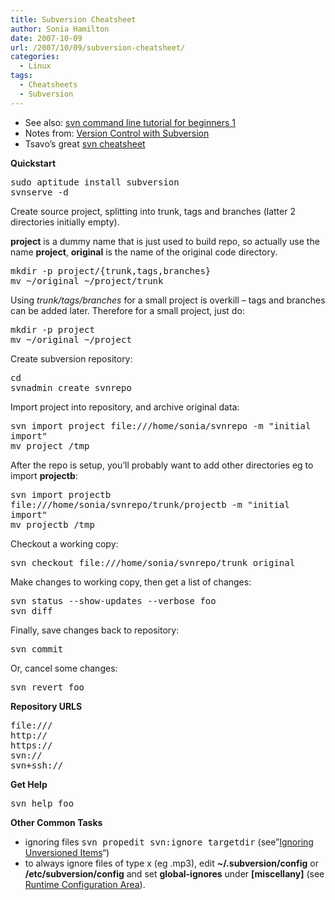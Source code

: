 ```yaml
---
title: Subversion Cheatsheet
author: Sonia Hamilton
date: 2007-10-09
url: /2007/10/09/subversion-cheatsheet/
categories:
  - Linux
tags:
  - Cheatsheets
  - Subversion
---
```

  * See also: [svn command line tutorial for beginners 1 ][1]
  * Notes from: [Version Control with Subversion][2]
  * Tsavo&#8217;s great [svn cheatsheet][3]

**Quickstart**

<tt>sudo aptitude install subversion</tt>  
<tt>svnserve -d</tt>

<!--more-->Create source project, splitting into trunk, tags and branches (latter 2 directories initially empty). 

**project** is a dummy name that is just used to build repo, so actually use the name **project**, **original** is the name of the original code directory.

<tt>mkdir -p project/{trunk,tags,branches}</tt>  
<tt>mv ~/original ~/project/trunk</tt>

Using *trunk/tags/branches* for a small project is overkill &#8211; tags and branches can be added later. Therefore for a small project, just do:

<tt>mkdir -p project</tt>  
<tt>mv ~/original ~/project</tt>

Create subversion repository:

<tt>cd</tt>  
<tt>svnadmin create svnrepo</tt>

Import project into repository, and archive original data:

<tt>svn import project file:///home/sonia/svnrepo -m "initial import"</tt>  
<tt>mv project /tmp</tt>

After the repo is setup, you&#8217;ll probably want to add other directories eg to import **projectb**:

<tt>svn import projectb file:///home/sonia/svnrepo/trunk/projectb -m "initial import"</tt>  
<tt>mv projectb /tmp</tt>

Checkout a working copy:

<tt>svn checkout file:///home/sonia/svnrepo/trunk original</tt>

Make changes to working copy, then get a list of changes:  
<tt></tt>

<tt>svn status --show-updates --verbose foo</tt>  
<tt>svn diff</tt>

Finally, save changes back to repository:  
<tt></tt>

<tt>svn commit</tt>

Or, cancel some changes:  
<tt></tt>

<tt>svn revert foo</tt>

**Repository URLS**

<tt>file:///</tt>  
<tt>http://</tt>  
<tt>https://</tt>  
<tt>svn://</tt>  
<tt>svn+ssh://</tt>

**Get Help**

<tt>svn help foo</tt>

**Other Common Tasks**

  * ignoring files <tt>svn propedit svn:ignore targetdir</tt> (see&#8221;[Ignoring Unversioned Items][4]&#8220;)
  * to always ignore files of type x (eg .mp3), edit **~/.subversion/config** or **/etc/subversion/config** and set **global-ignores** under **[miscellany]** (see [Runtime Configuration Area][5]).

 [1]: http://linux.byexamples.com/archives/255/svn-command-line-tutorial-for-beginners-1/
 [2]: http://svnbook.red-bean.com/
 [3]: http://jwamicha.wordpress.com/2008/05/29/subversion-a-summary-cheat-sheet-learn-svn-in-10-minutes/
 [4]: http://svnbook.red-bean.com/en/1.4/svn.advanced.props.special.ignore.html
 [5]: http://svnbook.red-bean.com/en/1.4/svn.advanced.confarea.html
